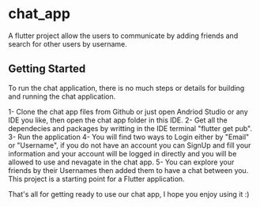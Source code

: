 # chat_app

A flutter project allow the users to communicate by adding friends and search for other users by username.

## Getting Started

To run the chat application, there is no much steps or details for building and running the chat application.

1- Clone the chat app files from Github or just open Andriod Studio or any IDE you like, then open the chat app folder in this IDE.
2- Get all the dependecies and packages by writting in the IDE terminal "flutter get pub".
3- Run the application
4- You will find two ways to Login either by "Email" or "Username", if you do not have an account you can SignUp and fill your information and your account will be logged in directly and you will be allowed to use and nevagate in the chat app.
5- You can explore your friends by their Usernames then added them to have a chat between you. 
This project is a starting point for a Flutter application.

That's all for getting ready to use our chat app, I hope you enjoy using it :)

